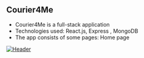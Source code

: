 ## Courier4Me
* Courier4Me is a full-stack application
* Technologies used: React.js, Express , MongoDB
* The app consists of some pages: 
Home page

[![Header](https://res.cloudinary.com/hapiii/image/upload/v1676582784/HYF/graduation%20project/qfta79auc51flykullwn.png)](https://some-url.dev/)
